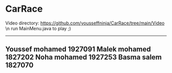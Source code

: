 # CarRace
Video directory: https://github.com/yousseffninja/CarRace/tree/main/Video \n
run MainMenu.java to play ;)

--------------------------
Youssef mohamed 1927091
Malek mohamed 1827202
Noha mohamed 1927253
Basma salem 1827070
-------------------------

